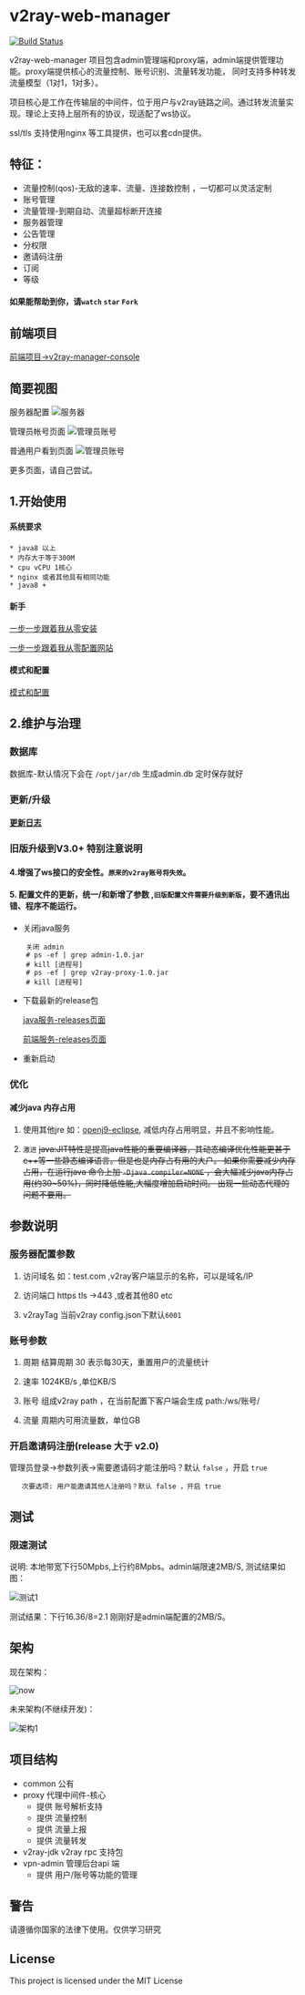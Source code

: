 # v2ray-web-manager 
 [![Build Status](https://travis-ci.com/master-coder-ll/v2ray-web-manager.svg?branch=master)](https://travis-ci.com/master-coder-ll/v2ray-web-manager) 

 v2ray-web-manager 项目包含admin管理端和proxy端，admin端提供管理功能。proxy端提供核心的流量控制、账号识别、流量转发功能，
 同时支持多种转发流量模型（1对1，1对多）。
 
 项目核心是工作在传输层的中间件，位于用户与v2ray链路之间。通过转发流量实现。理论上支持上层所有的协议，现适配了ws协议。 
 
 ssl/tls 支持使用nginx 等工具提供，也可以套cdn提供。
 
  ## 特征：
  * 流量控制(qos)-无敌的速率、流量、连接数控制 ，一切都可以灵活定制
  * 账号管理
  * 流量管理-到期自动、流量超标断开连接
  * 服务器管理 
  * 公告管理
  * 分权限
  * 邀请码注册
  * 订阅
  * 等级
 
 
 
#### 如果能帮助到你，请`watch` `star` `Fork`
  
 ## 前端项目
   [前端项目->v2ray-manager-console](https://github.com/master-coder-ll/v2ray-manager-console)
 

 
 ## 简要视图
 服务器配置
 ![服务器](https://github.com/master-coder-ll/v2ray-web-manager/raw/master/static/admin_index.png)
 
 管理员帐号页面 
 ![管理员账号](https://github.com/master-coder-ll/v2ray-web-manager/raw/master/static/admin_account.png)
 
普通用户看到页面
 ![管理员账号]( https://raw.githubusercontent.com/master-coder-ll/v2ray-web-manager/master/static/my-account.png)

更多页面，请自己尝试。
 
 ## 1.开始使用 
   
 #### 系统要求
 
    * java8 以上
    * 内存大于等于300M
    * cpu vCPU 1核心
    * nginx 或者其他具有相同功能
    * java8 +


   
 #### 新手
 
  [一步一步跟着我从零安装](https://github.com/master-coder-ll/v2ray-web-manager/blob/master/step-by-step-install.md)
  
  [一步一步跟着我从零配置网站](https://github.com/master-coder-ll/v2ray-web-manager/blob/master/step-by-step-conf.md)
 

  #### 模式和配置
  
  [模式和配置](https://github.com/master-coder-ll/v2ray-web-manager/blob/master/step-by-step-model.md)

## 2.维护与治理 

### 数据库

   数据库-默认情况下会在 `/opt/jar/db` 生成admin.db 定时保存就好

### 更新/升级

  #### [更新日志](https://github.com/master-coder-ll/v2ray-web-manager/blob/master/updated-log.md)


### 旧版升级到V3.0+ 特别注意说明

#### 4.增强了ws接口的安全性。`原来的v2ray账号将失效`。

#### 5. 配置文件的更新，统一/和新增了参数 ,`旧版配置文件需要升级到新版`，要不通讯出错、程序不能运行。




+ 关闭java服务

```
    关闭 admin
    # ps -ef | grep admin-1.0.jar
    # kill [进程号]
    # ps -ef | grep v2ray-proxy-1.0.jar
    # kill [进程号]
 ```

+ 下载最新的release包

     [java服务-releases页面](https://github.com/master-coder-ll/v2ray-web-manager/releases)
         
     [前端服务-releases页面](https://github.com/master-coder-ll/v2ray-manager-console/releases)
        

+ 重新启动



     
### 优化
   #### 减少java 内存占用
   
   1. 使用其他jre 如：[openj9-eclipse](https://www.eclipse.org/openj9/),
   减低内存占用明显，并且不影响性能。

   2. `激进` ~~java:JIT特性是提高java性能的重要编译器，其动态编译优化性能更甚于c++等一些静态编译语言。但是也是内存占有用的大户。
               如果你需要减少内存占用，在运行java 命令上加 `-Djava.compiler=NONE` ，会大幅减少java内存占用(约30~50%)，同时降低性能,大幅度增加启动时间。
               出现一些动态代理的问题不要用。~~
        
     
  ## 参数说明
  ### 服务器配置参数
   1.  访问域名 如：test.com ,v2ray客户端显示的名称，可以是域名/IP
    
   2. 访问端口  https tls ->443 ,或者其他80 etc
   
   3. v2rayTag  当前v2ray config.json下默认`6001` 
    
  ### 账号参数
   1. 周期  结算周期 30 表示每30天，重置用户的流量统计
   
   2. 速率  1024KB/s ,单位KB/S
   
   3. 账号  组成v2ray path ，在当前配置下客户端会生成 path:/ws/账号/
   
   4. 流量 周期内可用流量数，单位GB
  
  ### 开启邀请码注册(release 大于 v2.0)
   管理员登录->参数列表->需要邀请码才能注册吗？默认 `false` ，开启 `true`  
   
       次要选项: 用户能邀请其他人注册吗？默认 false ，开启 true 
        
## 测试

### 限速测试
    
   说明: 本地带宽下行50Mpbs,上行约8Mpbs。admin端限速2MB/S, 测试结果如图：
    
![测试1](https://www.speedtest.net/result/8927382635.png)
   
   测试结果：下行16.36/8=2.1 刚刚好是admin端配置的2MB/S。
   
## 架构
现在架构：

![now](https://raw.githubusercontent.com/master-coder-ll/v2ray-web-manager/master/static/now.png)

未来架构(不继续开发)：

![架构1](https://raw.githubusercontent.com/master-coder-ll/v2ray-web-manager/master/static/future.png)

## 项目结构
   * common 公有
   * proxy 代理中间件-核心
        * 提供 账号解析支持
        * 提供 流量控制
        * 提供 流量上报
        * 提供 流量转发
   * v2ray-jdk v2ray rpc 支持包
   * vpn-admin 管理后台api 端
        * 提供 用户/账号等功能的管理
   
   
## 警告
请遵循你国家的法律下使用。仅供学习研究
## License
This project is licensed under the MIT License
